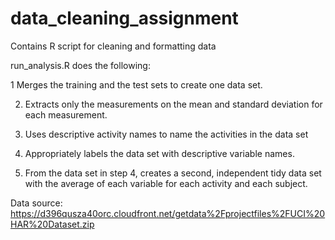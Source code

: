 # data_cleaning_assignment
Contains R script for cleaning and formatting data

run_analysis.R does the following: 

  1 Merges the training and the test sets to create one data set.

  2. Extracts only the measurements on the mean and standard deviation for each measurement. 

  3. Uses descriptive activity names to name the activities in the data set

  4. Appropriately labels the data set with descriptive variable names. 

  5. From the data set in step 4, creates a second, independent tidy data set with the average of each variable for each activity and each subject.
  
  Data source:  https://d396qusza40orc.cloudfront.net/getdata%2Fprojectfiles%2FUCI%20HAR%20Dataset.zip  
  
